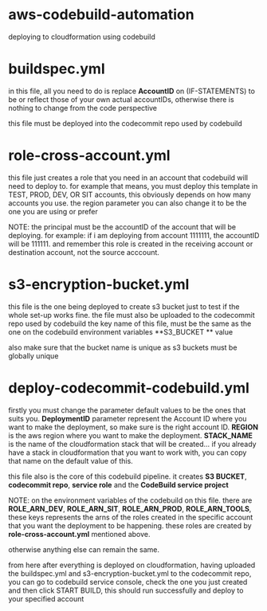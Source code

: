 # aws-codebuild-automation
deploying to cloudformation using codebuild


# buildspec.yml

in this file, all you need to do is replace **AccountID** on (IF-STATEMENTS) to be or reflect those of your own actual accountIDs, otherwise there is nothing to change from the code perspective

this file must be deployed into the codecommit repo used by codebuild

# role-cross-account.yml

this file just creates a role that you need in an account that codebuild will need to deploy to. for example that means, you must deploy this template in TEST, PROD, DEV, OR SIT accounts, this obviously depends on how many accounts you use.
the region parameter you can also change it to be the one you are using or prefer

NOTE: the principal must be the accountID of the account that will be deploying.   for example: if i am deploying from account 1111111, the accountID will be 111111. and remember this role is created in the receiving account or destination account, not the source acccount.

# s3-encryption-bucket.yml

this file is the one being deployed to create s3 bucket just to test if the whole set-up works fine.
the file must also be uploaded to the codecommit repo used by codebuild
the key name of this file, must be the same as the one on the codebuild environment variables **S3_BUCKET ** value

also make sure that the bucket name is unique as s3 buckets must be globally unique



# deploy-codecommit-codebuild.yml

firstly you must change the parameter default values to be the ones that suits you.
**DeploymentID** parameter represent the Account ID where you want to make the deployment, so make sure is the right account ID.
**REGION** is the aws region where you want to make the deployment.
**STACK_NAME** is the name of the cloudformation stack that will be created... if you already have a stack in cloudformation that you want to work with, you can copy that name on the default value of this.

this file also is the core of this codebuild pipeline. it creates **S3 BUCKET**, **codecommit repo**, **service role** and the **CodeBuild service project**

NOTE: on the environment variables of the codebuild on this file. there are **ROLE_ARN_DEV**, **ROLE_ARN_SIT**, **ROLE_ARN_PROD**, **ROLE_ARN_TOOLS**, these keys represents the arns of the roles created in the specific account that you want the deployment to be happening. these roles are created by **role-cross-account.yml** mentioned above.

otherwise anything else can remain the same.


from here after everything is deployed on cloudformation, having uploaded the buildspec.yml and s3-encryption-bucket.yml to the codecommit repo, you can go to codebuild service console, check the one you just created and then click START BUILD, this should run successfully and deploy to your specified account


